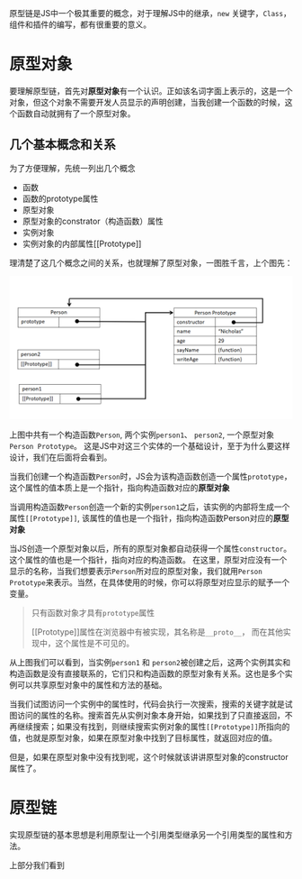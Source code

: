 原型链是JS中一个极其重要的概念，对于理解JS中的继承，`new` 关键字，`Class`，组件和插件的编写，都有很重要的意义。

# 原型对象

要理解原型链，首先对**原型对象**有一个认识。正如该名词字面上表示的，这是一个对象，但这个对象不需要开发人员显示的声明创建，当我创建一个函数的时候，这个函数自动就拥有了一个原型对象。

## 几个基本概念和关系
为了方便理解，先统一列出几个概念

- 函数
- 函数的prototype属性
- 原型对象
- 原型对象的constrator（构造函数）属性
- 实例对象
- 实例对象的内部属性[[Prototype]]

理清楚了这几个概念之间的关系，也就理解了原型对象，一图胜千言，上个图先：

![](./原型对象关系图.png)

上图中共有一个构造函数`Person`, 两个实例`person1`、 `person2`, 一个原型对象`Person Prototype`。 这是JS中对这三个实体的一个基础设计，至于为什么要这样设计，我们在后面将会看到。

当我们创建一个构造函数`Person`时，JS会为该构造函数创造一个属性`prototype`， 这个属性的值本质上是一个指针，指向构造函数对应的**原型对象**

当调用构造函数`Person`创造一个新的实例`person1`之后，该实例的内部将生成一个属性`[[Prototype]]`, 该属性的值也是一个指针，指向构造函数Person对应的**原型对象**

当JS创造一个原型对象以后，所有的原型对象都自动获得一个属性`constructor`。这个属性的值也是一个指针，指向对应的构造函数。 在这里，原型对应没有一个显示的名称，当我们想要表示`Person`所对应的原型对象，我们就用`Person Prototype`来表示。当然，在具体使用的时候，你可以将原型对应显示的赋予一个变量。

> 只有函数对象才具有`prototype`属性
> 
> [[Prototype]]属性在浏览器中有被实现，其名称是`__proto__`， 而在其他实现中，这个属性是不可见的。

从上图我们可以看到，当实例`person1` 和 `person2`被创建之后，这两个实例其实和构造函数是没有直接联系的，它们只和构造函数的原型对象有关系。这也是多个实例可以共享原型对象中的属性和方法的基础。

当我们试图访问一个实例中的属性时，代码会执行一次搜索，搜索的关键字就是试图访问的属性的名称。搜索首先从实例对象本身开始，如果找到了只直接返回，不再继续搜索；如果没有找到，则继续搜索实例对象的属性`[[Prototype]]`所指向的值，也就是原型对象，如果在原型对象中找到了目标属性，就返回对应的值。

但是，如果在原型对象中没有找到呢，这个时候就该讲讲原型对象的constructor属性了。


# 原型链

实现原型链的基本思想是利用原型让一个引用类型继承另一个引用类型的属性和方法。

上部分我们看到



